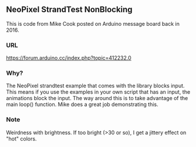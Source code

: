 ## NeoPixel StrandTest NonBlocking
This is code from Mike Cook posted on Arduino message board back in 2016. 
### URL
https://forum.arduino.cc/index.php?topic=412232.0
### Why?
The NeoPixel strandtest example that comes with the library blocks input. This means if you use the examples in your own script that has an input, the animations block the input. The way around this is to take advantage of the main loop() function. Mike does a great job demonstrating this.

### Note
Weirdness with brightness. If too bright (>30 or so), I get a jittery effect on "hot" colors.